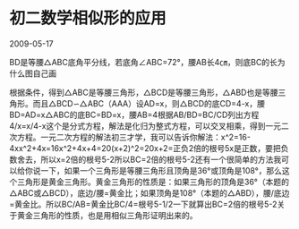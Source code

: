 # 初二数学相似形的应用
2009-05-17


BD是等腰△ABC底角平分线，若底角∠ABC=72°，腰AB长4㎝，则底BC的长为什么图自己画


根据条件，得到△ABC是等腰三角形，△BCD是等腰三角形，△ABD也是等腰三角形。而且△BCD∽△ABC（AAA）设AD=x，则△BCD的底CD=4-x，腰BD=AD=x△ABC的底BC=BD=x，腰AB=4根据AB/BD=BC/CD列出方程4/x=x/4-x这个是分式方程，解法是化归为整式方程，可以交叉相乘，得到一元二次方程。一元二次方程的解法初三才学，我可以告诉你解法：x^2=16-4xx^2+4x=16x^2+4x+4=20(x+2)^2=20x+2=正负2倍的根号5x是正数，要把负数舍去，所以x=2倍的根号5-2所以BC=2倍的根号5-2还有一个很简单的方法我可以给你说一下，如果一个三角形是等腰三角形且顶角是36°或顶角是108°，那么这个三角形是黄金三角形。黄金三角形的性质是：如果三角形的顶角是36°（本题的△ABC或△BCD），底边/腰=黄金比；如果顶角是108°（本题的△ABD），腰/底边=黄金比。所以BC/AB=黄金比BC/4=根号5-1/2一下就算出BC=2倍的根号5-2关于黄金三角形的性质，也是用相似三角形证明出来的。
